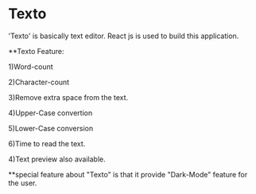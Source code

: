 # Texto
'Texto' is basically text editor.  React js is used to build this application.

**Texto Feature:

1)Word-count

2)Character-count

3)Remove extra space from the text.

4)Upper-Case convertion

5)Lower-Case conversion

6)Time to read the text.

4)Text preview also available.


**special  feature about "Texto" is that it provide "Dark-Mode" feature for the user.
